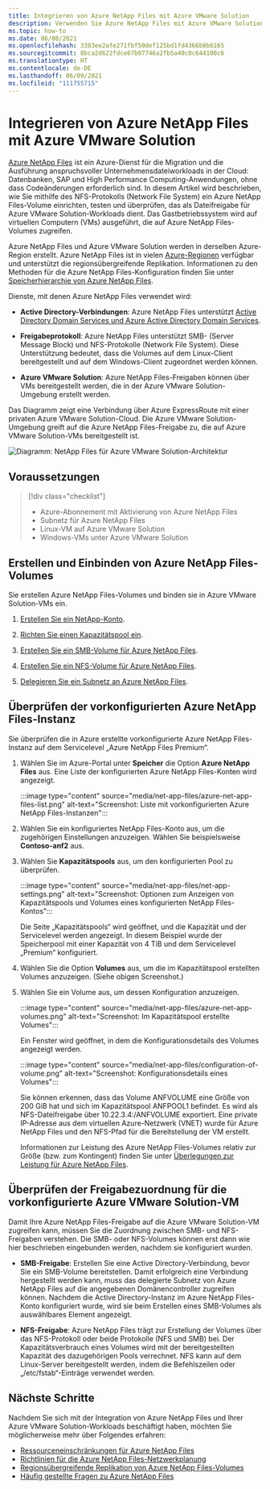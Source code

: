 ```yaml
---
title: Integrieren von Azure NetApp Files mit Azure VMware Solution
description: Verwenden Sie Azure NetApp Files mit Azure VMware Solution-VMs, um Daten zwischen lokalen Servern, Azure VMware Solution-VMs und Cloudinfrastrukturen zu migrieren und zu synchronisieren.
ms.topic: how-to
ms.date: 06/08/2021
ms.openlocfilehash: 3383ee2afe271fbf50def125bd1fd4366b8b6165
ms.sourcegitcommit: 8bca2d622fdce67b07746a2fb5a40c0c644100c6
ms.translationtype: HT
ms.contentlocale: de-DE
ms.lasthandoff: 06/09/2021
ms.locfileid: "111755715"
---
```

# <a name="integrate-azure-netapp-files-with-azure-vmware-solution"></a>Integrieren von Azure NetApp Files mit Azure VMware Solution

[Azure NetApp Files](../azure-netapp-files/azure-netapp-files-introduction.md) ist ein Azure-Dienst für die Migration und die Ausführung anspruchsvoller Unternehmensdateiworkloads in der Cloud: Datenbanken, SAP und High Performance Computing-Anwendungen, ohne dass Codeänderungen erforderlich sind. In diesem Artikel wird beschrieben, wie Sie mithilfe des NFS-Protokolls (Network File System) ein Azure NetApp Files-Volume einrichten, testen und überprüfen, das als Dateifreigabe für Azure VMware Solution-Workloads dient. Das Gastbetriebssystem wird auf virtuellen Computern (VMs) ausgeführt, die auf Azure NetApp Files-Volumes zugreifen. 

Azure NetApp Files und Azure VMware Solution werden in derselben Azure-Region erstellt. Azure NetApp Files ist in vielen [Azure-Regionen](https://azure.microsoft.com/global-infrastructure/services/?products=netapp,azure-vmware&regions=all) verfügbar und unterstützt die regionsübergreifende Replikation. Informationen zu den Methoden für die Azure NetApp Files-Konfiguration finden Sie unter [Speicherhierarchie von Azure NetApp Files](../azure-netapp-files/azure-netapp-files-understand-storage-hierarchy.md).

Dienste, mit denen Azure NetApp Files verwendet wird:

- **Active Directory-Verbindungen**: Azure NetApp Files unterstützt [Active Directory Domain Services und Azure Active Directory Domain Services](../azure-netapp-files/create-active-directory-connections.md#decide-which-domain-services-to-use).

- **Freigabeprotokoll**: Azure NetApp Files unterstützt SMB- (Server Message Block) und NFS-Protokolle (Network File System). Diese Unterstützung bedeutet, dass die Volumes auf dem Linux-Client bereitgestellt und auf dem Windows-Client zugeordnet werden können.

- **Azure VMware Solution**: Azure NetApp Files-Freigaben können über VMs bereitgestellt werden, die in der Azure VMware Solution-Umgebung erstellt werden.


Das Diagramm zeigt eine Verbindung über Azure ExpressRoute mit einer privaten Azure VMware Solution-Cloud. Die Azure VMware Solution-Umgebung greift auf die Azure NetApp Files-Freigabe zu, die auf Azure VMware Solution-VMs bereitgestellt ist.

![Diagramm: NetApp Files für Azure VMware Solution-Architektur](media/net-app-files/net-app-files-topology.png)


## <a name="prerequisites"></a>Voraussetzungen 

> [!div class="checklist"]
> * Azure-Abonnement mit Aktivierung von Azure NetApp Files
> * Subnetz für Azure NetApp Files
> * Linux-VM auf Azure VMware Solution
> * Windows-VMs unter Azure VMware Solution


## <a name="create-and-mount-azure-netapp-files-volumes"></a>Erstellen und Einbinden von Azure NetApp Files-Volumes

Sie erstellen Azure NetApp Files-Volumes und binden sie in Azure VMware Solution-VMs ein.

1. [Erstellen Sie ein NetApp-Konto](../azure-netapp-files/azure-netapp-files-create-netapp-account.md).

1. [Richten Sie einen Kapazitätspool ein](../azure-netapp-files/azure-netapp-files-set-up-capacity-pool.md).

1. [Erstellen Sie ein SMB-Volume für Azure NetApp Files](../azure-netapp-files/azure-netapp-files-create-volumes-smb.md).

1. [Erstellen Sie ein NFS-Volume für Azure NetApp Files](../azure-netapp-files/azure-netapp-files-create-volumes.md).

1. [Delegieren Sie ein Subnetz an Azure NetApp Files](../azure-netapp-files/azure-netapp-files-delegate-subnet.md).


## <a name="verify-pre-configured-azure-netapp-files"></a>Überprüfen der vorkonfigurierten Azure NetApp Files-Instanz 

Sie überprüfen die in Azure erstellte vorkonfigurierte Azure NetApp Files-Instanz auf dem Servicelevel „Azure NetApp Files Premium“.

1. Wählen Sie im Azure-Portal unter **Speicher** die Option **Azure NetApp Files** aus. Eine Liste der konfigurierten Azure NetApp Files-Konten wird angezeigt. 

   :::image type="content" source="media/net-app-files/azure-net-app-files-list.png" alt-text="Screenshot: Liste mit vorkonfigurierten Azure NetApp Files-Instanzen"::: 

2. Wählen Sie ein konfiguriertes NetApp Files-Konto aus, um die zugehörigen Einstellungen anzuzeigen. Wählen Sie beispielsweise **Contoso-anf2** aus. 

3. Wählen Sie **Kapazitätspools** aus, um den konfigurierten Pool zu überprüfen. 

   :::image type="content" source="media/net-app-files/net-app-settings.png" alt-text="Screenshot: Optionen zum Anzeigen von Kapazitätspools und Volumes eines konfigurierten NetApp Files-Kontos":::

   Die Seite „Kapazitätspools“ wird geöffnet, und die Kapazität und der Servicelevel werden angezeigt. In diesem Beispiel wurde der Speicherpool mit einer Kapazität von 4 TiB und dem Servicelevel „Premium“ konfiguriert.

4. Wählen Sie die Option **Volumes** aus, um die im Kapazitätspool erstellten Volumes anzuzeigen. (Siehe obigen Screenshot.)

5. Wählen Sie ein Volume aus, um dessen Konfiguration anzuzeigen.  

   :::image type="content" source="media/net-app-files/azure-net-app-volumes.png" alt-text="Screenshot: Im Kapazitätspool erstellte Volumes":::

   Ein Fenster wird geöffnet, in dem die Konfigurationsdetails des Volumes angezeigt werden.

   :::image type="content" source="media/net-app-files/configuration-of-volume.png" alt-text="Screenshot: Konfigurationsdetails eines Volumes":::

   Sie können erkennen, dass das Volume ANFVOLUME eine Größe von 200 GiB hat und sich im Kapazitätspool ANFPOOL1 befindet. Es wird als NFS-Dateifreigabe über 10.22.3.4:/ANFVOLUME exportiert. Eine private IP-Adresse aus dem virtuellen Azure-Netzwerk (VNET) wurde für Azure NetApp Files und den NFS-Pfad für die Bereitstellung der VM erstellt.

   Informationen zur Leistung des Azure NetApp Files-Volumes relativ zur Größe (bzw. zum Kontingent) finden Sie unter [Überlegungen zur Leistung für Azure NetApp Files](../azure-netapp-files/azure-netapp-files-performance-considerations.md). 

## <a name="verify-pre-configured-azure-vmware-solution-vm-share-mapping"></a>Überprüfen der Freigabezuordnung für die vorkonfigurierte Azure VMware Solution-VM

Damit Ihre Azure NetApp Files-Freigabe auf die Azure VMware Solution-VM zugreifen kann, müssen Sie die Zuordnung zwischen SMB- und NFS-Freigaben verstehen. Die SMB- oder NFS-Volumes können erst dann wie hier beschrieben eingebunden werden, nachdem sie konfiguriert wurden.

- **SMB-Freigabe**: Erstellen Sie eine Active Directory-Verbindung, bevor Sie ein SMB-Volume bereitstellen. Damit erfolgreich eine Verbindung hergestellt werden kann, muss das delegierte Subnetz von Azure NetApp Files auf die angegebenen Domänencontroller zugreifen können. Nachdem die Active Directory-Instanz im Azure NetApp Files-Konto konfiguriert wurde, wird sie beim Erstellen eines SMB-Volumes als auswählbares Element angezeigt.

- **NFS-Freigabe**: Azure NetApp Files trägt zur Erstellung der Volumes über das NFS-Protokoll oder beide Protokolle (NFS und SMB) bei. Der Kapazitätsverbrauch eines Volumes wird mit der bereitgestellten Kapazität des dazugehörigen Pools verrechnet. NFS kann auf dem Linux-Server bereitgestellt werden, indem die Befehlszeilen oder „/etc/fstab“-Einträge verwendet werden.

## <a name="next-steps"></a>Nächste Schritte

Nachdem Sie sich mit der Integration von Azure NetApp Files und Ihrer Azure VMware Solution-Workloads beschäftigt haben, möchten Sie möglicherweise mehr über Folgendes erfahren:

- [Ressourceneinschränkungen für Azure NetApp Files](../azure-netapp-files/azure-netapp-files-resource-limits.md#resource-limits)
- [Richtlinien für die Azure NetApp Files-Netzwerkplanung](../azure-netapp-files/azure-netapp-files-network-topologies.md)
- [Regionsübergreifende Replikation von Azure NetApp Files-Volumes](../azure-netapp-files/cross-region-replication-introduction.md) 
- [Häufig gestellte Fragen zu Azure NetApp Files](../azure-netapp-files/azure-netapp-files-faqs.md)
